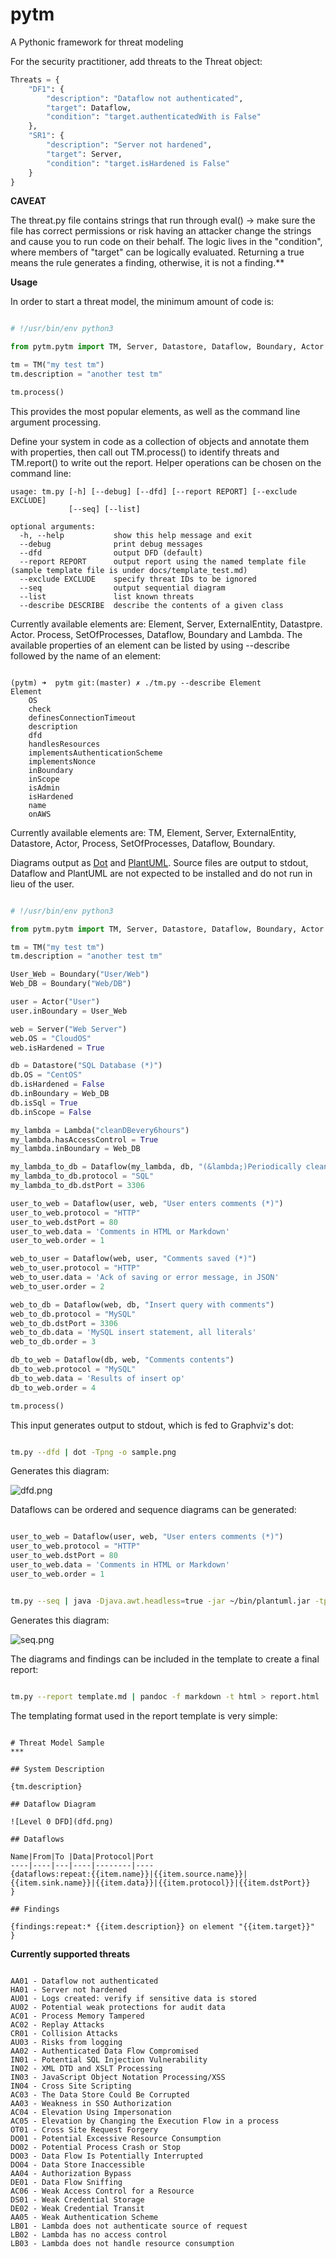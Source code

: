 # pytm

A Pythonic framework for threat modeling

For the security practitioner, add threats to the Threat object:

```python
Threats = {
    "DF1": {
        "description": "Dataflow not authenticated",
        "target": Dataflow,
        "condition": "target.authenticatedWith is False"
    },
    "SR1": {
        "description": "Server not hardened",
        "target": Server,
        "condition": "target.isHardened is False"
    }
}
```

**CAVEAT**

The threat.py file contains strings that run through eval\(\) -&gt; make sure the file has correct permissions or risk having an attacker change the strings and cause you to run code on their behalf. The logic lives in the "condition", where members of "target" can be logically evaluated. Returning a true means the rule generates a finding, otherwise, it is not a finding.**

**Usage**

In order to start a threat model, the minimum amount of code is:

```python

# !/usr/bin/env python3

from pytm.pytm import TM, Server, Datastore, Dataflow, Boundary, Actor

tm = TM("my test tm")
tm.description = "another test tm"

tm.process()

```
This provides the most popular elements, as well as the command line argument processing.

Define your system in code as a collection of objects and annotate them with properties, then call out TM.process\(\) to identify threats and TM.report\(\) to write out the report. Helper operations can be chosen on the command line:

```text
usage: tm.py [-h] [--debug] [--dfd] [--report REPORT] [--exclude EXCLUDE]
             [--seq] [--list]

optional arguments:
  -h, --help           show this help message and exit
  --debug              print debug messages
  --dfd                output DFD (default)
  --report REPORT      output report using the named template file (sample template file is under docs/template_test.md)
  --exclude EXCLUDE    specify threat IDs to be ignored
  --seq                output sequential diagram
  --list               list known threats
  --describe DESCRIBE  describe the contents of a given class

```

Currently available elements are: Element, Server, ExternalEntity, Datastpre. Actor. Process, SetOfProcesses, Dataflow, Boundary and Lambda.
The available properties of an element can be listed by using --describe followed by the name of an element:

```text

(pytm) ➜  pytm git:(master) ✗ ./tm.py --describe Element
Element
	OS
	check
	definesConnectionTimeout
	description
	dfd
	handlesResources
	implementsAuthenticationScheme
	implementsNonce
	inBoundary
	inScope
	isAdmin
	isHardened
	name
	onAWS

```

Currently available elements are: TM, Element, Server, ExternalEntity, Datastore, Actor, Process, SetOfProcesses, Dataflow, Boundary.

Diagrams output as [Dot](https://graphviz.gitlab.io/) and [PlantUML](https://plantuml.com/). Source files are output to stdout, Dataflow and PlantUML are not expected to be installed and do not run in lieu of the user.



```python

# !/usr/bin/env python3

from pytm.pytm import TM, Server, Datastore, Dataflow, Boundary, Actor

tm = TM("my test tm")
tm.description = "another test tm"

User_Web = Boundary("User/Web")
Web_DB = Boundary("Web/DB")

user = Actor("User")
user.inBoundary = User_Web

web = Server("Web Server")
web.OS = "CloudOS"
web.isHardened = True

db = Datastore("SQL Database (*)")
db.OS = "CentOS"
db.isHardened = False
db.inBoundary = Web_DB
db.isSql = True
db.inScope = False

my_lambda = Lambda("cleanDBevery6hours")
my_lambda.hasAccessControl = True
my_lambda.inBoundary = Web_DB

my_lambda_to_db = Dataflow(my_lambda, db, "(&lambda;)Periodically cleans DB")
my_lambda_to_db.protocol = "SQL"
my_lambda_to_db.dstPort = 3306

user_to_web = Dataflow(user, web, "User enters comments (*)")
user_to_web.protocol = "HTTP"
user_to_web.dstPort = 80
user_to_web.data = 'Comments in HTML or Markdown'
user_to_web.order = 1

web_to_user = Dataflow(web, user, "Comments saved (*)")
web_to_user.protocol = "HTTP"
web_to_user.data = 'Ack of saving or error message, in JSON'
web_to_user.order = 2

web_to_db = Dataflow(web, db, "Insert query with comments")
web_to_db.protocol = "MySQL"
web_to_db.dstPort = 3306
web_to_db.data = 'MySQL insert statement, all literals'
web_to_db.order = 3

db_to_web = Dataflow(db, web, "Comments contents")
db_to_web.protocol = "MySQL"
db_to_web.data = 'Results of insert op'
db_to_web.order = 4

tm.process()

```

This input generates output to stdout, which is fed to Graphviz's dot:

```bash

tm.py --dfd | dot -Tpng -o sample.png

```

Generates this diagram:

![dfd.png](.gitbook/assets/dfd.png)

Dataflows can be ordered and sequence diagrams can be generated:

```python

user_to_web = Dataflow(user, web, "User enters comments (*)")
user_to_web.protocol = "HTTP"
user_to_web.dstPort = 80
user_to_web.data = 'Comments in HTML or Markdown'
user_to_web.order = 1

```

```bash

tm.py --seq | java -Djava.awt.headless=true -jar ~/bin/plantuml.jar -tpng -pipe > seq.png

```

Generates this diagram:

![seq.png](.gitbook/assets/seq.png)

The diagrams and findings can be included in the template to create a final report:

```bash

tm.py --report template.md | pandoc -f markdown -t html > report.html

```
The templating format used in the report template is very simple:

```text

# Threat Model Sample
***

## System Description

{tm.description}

## Dataflow Diagram

![Level 0 DFD](dfd.png)

## Dataflows

Name|From|To |Data|Protocol|Port
----|----|---|----|--------|----
{dataflows:repeat:{{item.name}}|{{item.source.name}}|{{item.sink.name}}|{{item.data}}|{{item.protocol}}|{{item.dstPort}}
}

## Findings

{findings:repeat:* {{item.description}} on element "{{item.target}}"
}

```

**Currently supported threats**

```text

AA01 - Dataflow not authenticated
HA01 - Server not hardened
AU01 - Logs created: verify if sensitive data is stored
AU02 - Potential weak protections for audit data
AC01 - Process Memory Tampered
AC02 - Replay Attacks
CR01 - Collision Attacks
AU03 - Risks from logging
AA02 - Authenticated Data Flow Compromised
IN01 - Potential SQL Injection Vulnerability
IN02 - XML DTD and XSLT Processing
IN03 - JavaScript Object Notation Processing/XSS
IN04 - Cross Site Scripting
AC03 - The Data Store Could Be Corrupted
AA03 - Weakness in SSO Authorization
AC04 - Elevation Using Impersonation
AC05 - Elevation by Changing the Execution Flow in a process
OT01 - Cross Site Request Forgery
DO01 - Potential Excessive Resource Consumption
DO02 - Potential Process Crash or Stop
DO03 - Data Flow Is Potentially Interrupted
DO04 - Data Store Inaccessible
AA04 - Authorization Bypass
DE01 - Data Flow Sniffing
AC06 - Weak Access Control for a Resource
DS01 - Weak Credential Storage
DE02 - Weak Credential Transit
AA05 - Weak Authentication Scheme
LB01 - Lambda does not authenticate source of request
LB02 - Lambda has no access control
LB03 - Lambda does not handle resource consumption

```
